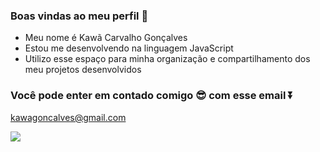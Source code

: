### Boas vindas ao meu perfil 👀

- Meu nome é Kawã Carvalho Gonçalves 
- Estou me desenvolvendo na linguagem JavaScript
- Utilizo esse espaço para minha organização e compartilhamento dos meu projetos desenvolvidos

### Você pode enter em contado comigo 😎 com esse email ⏬

kawagoncalves@gmail.com



![](https://media.tenor.com/x6SQb8A-gkkAAAAC/saschahuebers-bocholt.gif)

